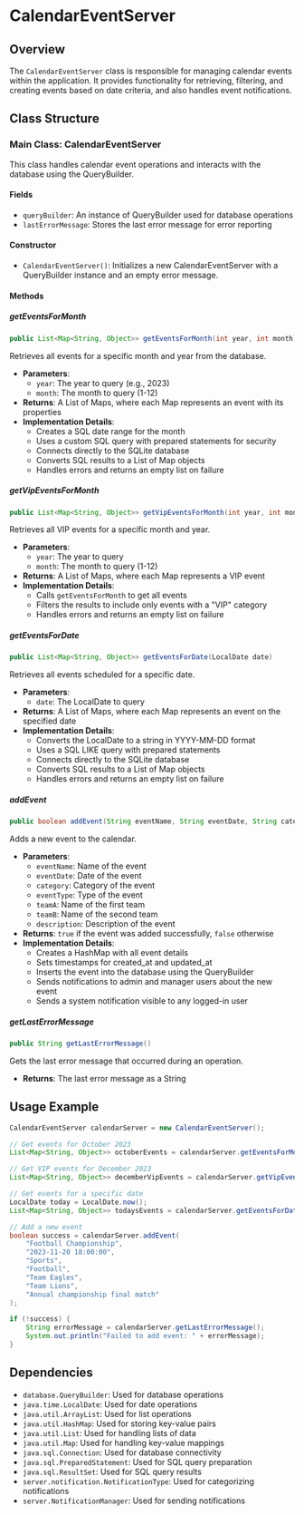 # CalendarEventServer

## Overview
The `CalendarEventServer` class is responsible for managing calendar events within the application. It provides functionality for retrieving, filtering, and creating events based on date criteria, and also handles event notifications.

## Class Structure

### Main Class: CalendarEventServer
This class handles calendar event operations and interacts with the database using the QueryBuilder.

#### Fields
- `queryBuilder`: An instance of QueryBuilder used for database operations
- `lastErrorMessage`: Stores the last error message for error reporting

#### Constructor
- `CalendarEventServer()`: Initializes a new CalendarEventServer with a QueryBuilder instance and an empty error message.

#### Methods

##### getEventsForMonth
```java
public List<Map<String, Object>> getEventsForMonth(int year, int month)
```
Retrieves all events for a specific month and year from the database.

- **Parameters**:
  - `year`: The year to query (e.g., 2023)
  - `month`: The month to query (1-12)
- **Returns**: A List of Maps, where each Map represents an event with its properties
- **Implementation Details**:
  - Creates a SQL date range for the month
  - Uses a custom SQL query with prepared statements for security
  - Connects directly to the SQLite database
  - Converts SQL results to a List of Map objects
  - Handles errors and returns an empty list on failure

##### getVipEventsForMonth
```java
public List<Map<String, Object>> getVipEventsForMonth(int year, int month)
```
Retrieves all VIP events for a specific month and year.

- **Parameters**:
  - `year`: The year to query
  - `month`: The month to query (1-12)
- **Returns**: A List of Maps, where each Map represents a VIP event
- **Implementation Details**:
  - Calls `getEventsForMonth` to get all events
  - Filters the results to include only events with a "VIP" category
  - Handles errors and returns an empty list on failure

##### getEventsForDate
```java
public List<Map<String, Object>> getEventsForDate(LocalDate date)
```
Retrieves all events scheduled for a specific date.

- **Parameters**:
  - `date`: The LocalDate to query
- **Returns**: A List of Maps, where each Map represents an event on the specified date
- **Implementation Details**:
  - Converts the LocalDate to a string in YYYY-MM-DD format
  - Uses a SQL LIKE query with prepared statements
  - Connects directly to the SQLite database
  - Converts SQL results to a List of Map objects
  - Handles errors and returns an empty list on failure

##### addEvent
```java
public boolean addEvent(String eventName, String eventDate, String category, String eventType, String teamA, String teamB, String description)
```
Adds a new event to the calendar.

- **Parameters**:
  - `eventName`: Name of the event
  - `eventDate`: Date of the event
  - `category`: Category of the event
  - `eventType`: Type of the event
  - `teamA`: Name of the first team
  - `teamB`: Name of the second team
  - `description`: Description of the event
- **Returns**: `true` if the event was added successfully, `false` otherwise
- **Implementation Details**:
  - Creates a HashMap with all event details
  - Sets timestamps for created_at and updated_at
  - Inserts the event into the database using the QueryBuilder
  - Sends notifications to admin and manager users about the new event
  - Sends a system notification visible to any logged-in user

##### getLastErrorMessage
```java
public String getLastErrorMessage()
```
Gets the last error message that occurred during an operation.

- **Returns**: The last error message as a String

## Usage Example
```java
CalendarEventServer calendarServer = new CalendarEventServer();

// Get events for October 2023
List<Map<String, Object>> octoberEvents = calendarServer.getEventsForMonth(2023, 10);

// Get VIP events for December 2023
List<Map<String, Object>> decemberVipEvents = calendarServer.getVipEventsForMonth(2023, 12);

// Get events for a specific date
LocalDate today = LocalDate.now();
List<Map<String, Object>> todaysEvents = calendarServer.getEventsForDate(today);

// Add a new event
boolean success = calendarServer.addEvent(
    "Football Championship",
    "2023-11-20 18:00:00",
    "Sports",
    "Football",
    "Team Eagles",
    "Team Lions",
    "Annual championship final match"
);

if (!success) {
    String errorMessage = calendarServer.getLastErrorMessage();
    System.out.println("Failed to add event: " + errorMessage);
}
```

## Dependencies
- `database.QueryBuilder`: Used for database operations
- `java.time.LocalDate`: Used for date operations
- `java.util.ArrayList`: Used for list operations
- `java.util.HashMap`: Used for storing key-value pairs
- `java.util.List`: Used for handling lists of data
- `java.util.Map`: Used for handling key-value mappings
- `java.sql.Connection`: Used for database connectivity
- `java.sql.PreparedStatement`: Used for SQL query preparation
- `java.sql.ResultSet`: Used for SQL query results
- `server.notification.NotificationType`: Used for categorizing notifications
- `server.NotificationManager`: Used for sending notifications
